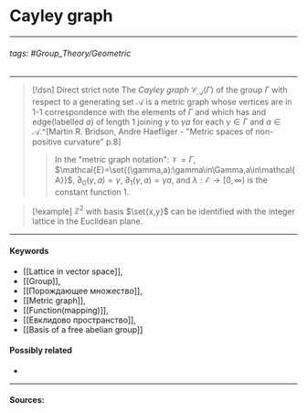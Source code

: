 # Cayley graph
***
###### tags: #Group_Theory/Geometric  
***
>[!dsn] Direct strict note
>The *Cayley graph* $\mathcal{C}_{\mathcal{A}}(\Gamma)$ of the group $\Gamma$ with respect to a generating set $\mathcal{A}$ is a metric graph whose vertices are in 1-1 correspondence with the elements of $\Gamma$ and which has and edge(labelled $a$) of length $1$ joining $\gamma$ to $\gamma a$ for each $\gamma\in\Gamma$ and $a\in\mathcal{A}$.^[Martin R. Bridson, Andre Haefliger - "Metric spaces of non-positive curvature" p.8]
>
>>In the "metric graph notation": $\mathcal{V}=\Gamma$, $\mathcal{E}=\set{(\gamma,a):\gamma\in\Gamma,a\in\mathcal{A}}$, $\partial_{0}(\gamma,a)=\gamma$, $\partial_{1}(\gamma,a)=\gamma a$, and $\lambda:\mathcal{E}\to[0,\infty)$ is the constant function $1$.

>[!example] 
>$\mathbb{Z}^{2}$ with basis $\set{x,y}$ can be identified with the integer lattice in the Euclidean plane.
***
#### Keywords
- [[Lattice in vector space]],
- [[Group]],
- [[Порождающее множество]],
- [[Metric graph]],
- [[Function(mapping)]],
- [[Евклидово пространство]],
- [[Basis of a free abelian group]]
#### Possibly related
- 
***
#### Sources: